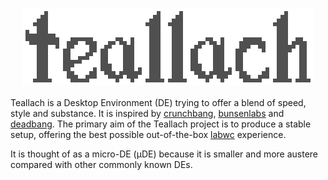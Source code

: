 <h3 align="center"><img src="images/teallach2.png"/></h3>

Teallach is a Desktop Environment (DE) trying to offer a blend of speed, style
and substance. It is inspired by [crunchbang], [bunsenlabs] and [deadbang].
The primary aim of the Teallach project is to produce a stable setup, offering
the best possible out-of-the-box [labwc] experience.

It is thought of as a micro-DE (µDE) because it is smaller and more austere
compared with other commonly known DEs.

[crunchbang]: https://crunchbang.org/
[bunsenlabs]: https://www.bunsenlabs.org/
[deadbang]: https://head_on_a_stick.srht.site/
[labwc]: https://labwc.github.io/

